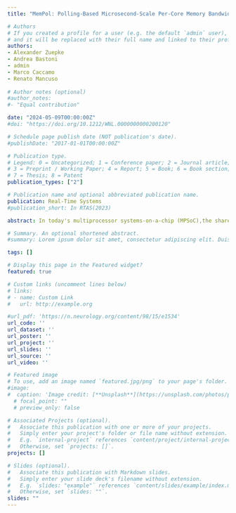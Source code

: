 ```yaml
---
title: "MemPol: Polling-Based Microsecond-Scale Per-Core Memory Bandwidth Regulation"

# Authors
# If you created a profile for a user (e.g. the default `admin` user), write the username (folder name) here 
# and it will be replaced with their full name and linked to their profile.
authors:
- Alexander Zuepke
- Andrea Bastoni
- admin
- Marco Caccamo
- Renato Mancuso
  
# Author notes (optional)
#author_notes:
#- "Equal contribution"

date: "2024-05-09T00:00:00Z"
#doi: "https://doi.org/10.1212/WNL.0000000000200120"

# Schedule page publish date (NOT publication's date).
#publishDate: "2017-01-01T00:00:00Z"

# Publication type.
# Legend: 0 = Uncategorized; 1 = Conference paper; 2 = Journal article;
# 3 = Preprint / Working Paper; 4 = Report; 5 = Book; 6 = Book section;
# 7 = Thesis; 8 = Patent
publication_types: ["2"]

# Publication name and optional abbreviated publication name.
publication: Real-Time Systems
#publication_short: In RTAS(2023)

abstract: In today's multiprocessor systems-on-a-chip (MPSoC),the shared memory subsystemis a known source of temporal interference.The problem causes logically independent coresto affect each other's performance,leading to pessimistic worst-case execution time (WCET) analysis. Memory regulation via throttling is one of the most practical techniques to mitigate interference.Traditional regulation schemes rely on a combinationof timer and performance counter interrupts to be delivered andprocessed on the same cores running real-time workload.Unfortunately, to prevent excessive overhead, regulationcan only be enforced at a millisecond-scale granularity. In this work, we presenta novel regulation mechanism from outside the cores that monitors performance countersfor the application core's activity in main memoryat a microsecond scale. The approach is fully transparentto the applications on the cores,and can be implemented using widely available on-chipdebug facilities. The presented mechanism also allows more complex compositionof metrics to enact load-aware regulation. For instance, it allowsredistributing unused bandwidth between coreswhile keeping the overall memory bandwidthof all cores below a given threshold. We implement our approach on a host of embedded platforms andconduct an in-depth evaluationon the Xilinx Zynq UltraScale+ ZCU102, NXP i.MX8M and NXP S32G2 platformsusing the San Diego Vision Benchmark Suite.

# Summary. An optional shortened abstract.
#summary: Lorem ipsum dolor sit amet, consectetur adipiscing elit. Duis posuere tellus ac convallis placerat. Proin tincidunt magna sed ex sollicitudin condimentum.

tags: []

# Display this page in the Featured widget?
featured: true

# Custom links (uncomment lines below)
# links:
# - name: Custom Link
#   url: http://example.org

#url_pdf: 'https://n.neurology.org/content/98/15/e1534'
url_code: ''
url_dataset: ''
url_poster: ''
url_project: ''
url_slides: ''
url_source: ''
url_video: ''

# Featured image
# To use, add an image named `featured.jpg/png` to your page's folder. 
#image:
#  caption: 'Image credit: [**Unsplash**](https://unsplash.com/photos/pLCdAaMFLTE)'
  # focal_point: ""
  # preview_only: false

# Associated Projects (optional).
#   Associate this publication with one or more of your projects.
#   Simply enter your project's folder or file name without extension.
#   E.g. `internal-project` references `content/project/internal-project/index.md`.
#   Otherwise, set `projects: []`.
projects: []

# Slides (optional).
#   Associate this publication with Markdown slides.
#   Simply enter your slide deck's filename without extension.
#   E.g. `slides: "example"` references `content/slides/example/index.md`.
#   Otherwise, set `slides: ""`.
slides: "" 
---
```

